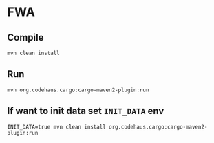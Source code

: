 # FWA

## Compile
```
mvn clean install
```

## Run
```
mvn org.codehaus.cargo:cargo-maven2-plugin:run
```

## If want to init data set `INIT_DATA` env
```
INIT_DATA=true mvn clean install org.codehaus.cargo:cargo-maven2-plugin:run
```
